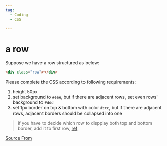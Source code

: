 ```yaml
---
tag:
  - Coding
  - CSS

---
```

  
# a row

Suppose we have a row structured as below:

```html
<div class="row"></div>
```

Please complete the CSS according to following requirements:

1.  height 50px
2.  set background to `#eee`, but if there are adjacent rows, set even rows' background to `#ddd`
3.  set 1px border on top & bottom with color `#ccc`, but if there are adjacent rows, adjacent borders should be collapsed into one

> if you have to decide which row to dispplay both top and bottom border, add it to first row, [ref](https://bigfrontend.dev/css/7/discuss/8065?focus=8082)


[Source From](https://bigfrontend.dev/css/nth-child)

  